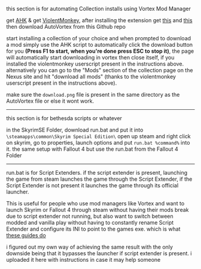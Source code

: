 this section is for automating Collection installs using Vortex Mod Manager

get [AHK](https://www.autohotkey.com/)
& get [ViolentMonkey](https://violentmonkey.github.io/), after installing the extension get [this](https://greasyfork.org/en/scripts/452309-auto-slow-download-nexus-mods) and [this](https://greasyfork.org/en/scripts/483337-nexus-download-collection)
then download AutoVortex from this Github repo

start installing a collection of your choice and when prompted to download a mod simply use the AHK script to automatically click the download button for you **(Press F1 to start, when you're done press ESC to stop it)**, the page will automatically start downloading in vortex then close itself, if you installed the violentmonkey userscript present in the instructions above. alternatively you can go to the "Mods" section of the collection page on the Nexus site and hit "download all mods" (thanks to the violentmonkey userscript present in the instructions above).

make sure the `download.png` file is present in the same directory as the AutoVortex file or else it wont work.




---------------

this section is for bethesda scripts or whatever

in the SkyrimSE Folder, download run.bat and put it into `\steamapps\common\Skyrim Special Edition\`
open up steam and right click on skyrim, go to properties, launch options and put `run.bat %command%` into it.
the same setup with Fallout 4 but use the run.bat from the Fallout 4 Folder

---------------

run.bat is for Script Extenders. if the script extender is present, launching the game from steam launches the game through the Script Extender, if the Script Extender is not present it launches the game through its official launcher.

This is useful for people who use mod managers like Vortex and want to launch Skyrim or Fallout 4 through steam without having their mods break due to script extender not running, but also want to switch between modded and vanilla play without having to constantly rename Script Extender and configure its INI to point to the games exe. which is what [these guides do](https://steamcommunity.com/sharedfiles/filedetails/?id=1291557988)

i figured out my own way of achieving the same result with the only downside being that it bypasses the launcher if script extender is present. i uploaded it here with instructions in case it may help someone
